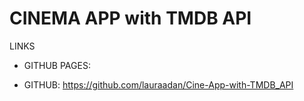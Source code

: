 # CINEMA APP with TMDB API



LINKS

- GITHUB PAGES: 

- GITHUB: https://github.com/lauraadan/Cine-App-with-TMDB_API


